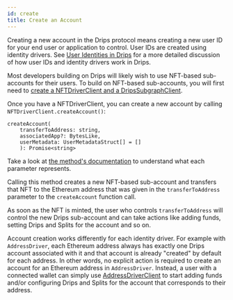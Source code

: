 ```yaml
---
id: create
title: Create an Account
---
```


Creating a new account in the Drips protocol means creating a new user ID for your end user or application to control. User IDs are created using identity drivers. See [User Identities in Drips][ui] for a more detailed discussion of how user IDs and identity drivers work in Drips.

Most developers building on Drips will likely wish to use NFT-based sub-accounts for their users. To build on NFT-based sub-accounts, you will first need to [create a NFTDriverClient and a DripsSubgraphClient][is].

Once you have a NFTDriverClient, you can create a new account by calling `NFTDriverClient.createAccount()`:

```
createAccount(
    transferToAddress: string,
    associatedApp?: BytesLike,
    userMetadata: UserMetadataStruct[] = []
	): Promise<string>
```
Take a look at <a href="https://drips-js-sdk-api.netlify.app/classes/nftdriverclient#createAccount" target="_blank">the method's documentation</a> to understand what each parameter represents.

Calling this method creates a new NFT-based sub-account and transfers that NFT to the Ethereum address that was given in the `transferToAddress` parameter to the `createAccount` function call.

As soon as the NFT is minted, the user who controls `transferToAddress` will control the new Drips sub-account and can take actions like adding funds, setting Drips and Splits for the account and so on.

Account creation works differently for each identity driver. For example with `AddressDriver`, each Ethereum address always has exactly one Drips account associated with it and that account is already "created" by default for each address. In other words, no explicit action is required to create an account for an Ethereum address in `AddressDriver`. Instead, a user with a connected wallet can simply use <a href="https://drips-js-sdk-api.netlify.app/classes/addressdriverclient" target="_blank">AddressDriverClient</a> to start adding funds and/or configuring Drips and Splits for the account that corresponds to their address.

[ui]: /docs/the-protocol/user-identities-in-drips
[is]: /docs/for-developers/initialize-sdk
